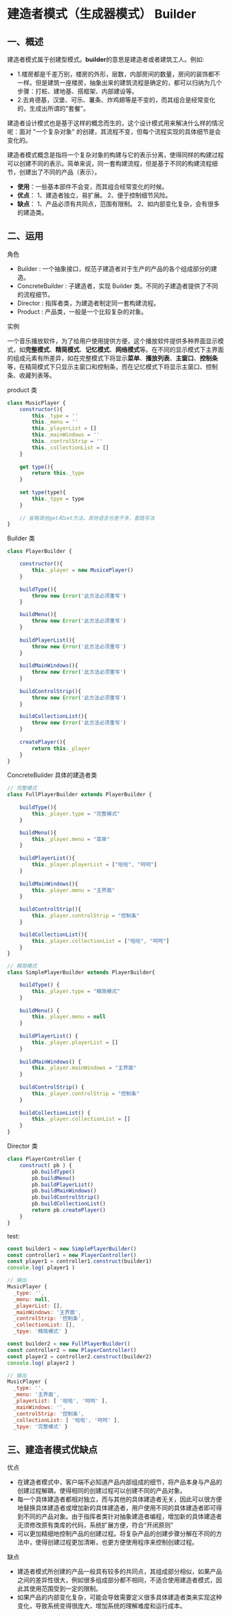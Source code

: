 # 建造者模式（生成器模式） Builder

## 一、概述

建造者模式属于创建型模式。**builder**的意思是建造者或者建筑工人。例如:

- 1.楼房都是千差万别，楼房的外形，层数，内部房间的数量，房间的装饰都不一样。但是建筑一座楼房，抽象出来的建筑流程是确定的，都可以归纳为几个步骤：打桩、建地基、搭框架、内部建设等。
- 2.去肯德基，汉堡、可乐、薯条、炸鸡翅等是不变的，而其组合是经常变化的，生成出所谓的"套餐"。 

建造者设计模式也是基于这样的概念而生的，这个设计模式用来解决什么样的情况呢：面对 "一个复杂对象" 的创建，其流程不变，但每个流程实现的具体细节是会变化的。

建造者模式概念是指将一个复杂对象的构建与它的表示分离，使得同样的构建过程可以创建不同的表示。简单来说，同一套构建流程，但是基于不同的构建流程细节，创建出了不同的产品（表示）。

- **使用**：一些基本部件不会变，而其组合经常变化的时候。
- **优点**： 1、建造者独立，易扩展。 2、便于控制细节风险。
- **缺点**： 1、产品必须有共同点，范围有限制。 2、如内部变化复杂，会有很多的建造类。

## 二、运用

角色

- Builder : 一个抽象接口，规范子建造者对于生产的产品的各个组成部分的建造。
- ConcreteBuilder : 子建造者，实现 Builder 类。不同的子建造者提供了不同的流程细节。
- Director : 指挥者类，为建造者制定同一套构建流程。
- Product : 产品类，一般是一个比较复杂的对象。

实例

一个音乐播放软件，为了给用户使用提供方便，这个播放软件提供多种界面显示模式，如**完整模式**、**精简模式**、**记忆模式**、**网络模式**等。在不同的显示模式下主界面的组成元素有所差异，如在完整模式下将显示**菜单**、**播放列表**、**主窗口**、**控制条**等，在精简模式下只显示主窗口和控制条，而在记忆模式下将显示主窗口、控制条、收藏列表等。

product 类

```js
class MusicPlayer {
	constructor(){
		this._type = ''
		this._menu = ''
		this._playerList = []
		this._mainWindows = ''
		this._controlStrip = ''
		this._collectionList = []
	}
	
	get type(){
		return this._type
	}
	
	set type(type){
		this._tpye = type
	}
	
	// 省略其他get和set方法，其他语言也差不多，套路写法
}
```

Builder 类

```js
class PlayerBuilder {

	constructor(){
		this._player = new MusicePlayer()
	}
	
	buildType(){
		throw new Error('此方法必须重写')
	}

	buildMenu(){
		throw new Error('此方法必须重写')
	}
	
	buildPlayerList(){
		throw new Error('此方法必须重写')
	}
	
	buildMainWindows(){
		throw new Error('此方法必须重写')
	}
	
	buildControlStrip(){
		throw new Error('此方法必须重写')
	}

	buildCollectionList(){
		throw new Error('此方法必须重写')
	}
	
	createPlayer(){
		return this._player
	}
}
```

ConcreteBuilder 具体的建造者类

```js
// 完整模式
class FullPlayerBuilder extends PlayerBuilder {
	
	buildType(){
		this._player.type = "完整模式"
	}

	buildMenu(){
		this._player.menu = "菜单"
	}
	
	buildPlayerList(){
		this._player.playerList = ["哈哈", "呵呵"]
	}
	
	buildMainWindows(){
		this._player.menu = "主界面"
	}
	
	buildControlStrip(){
		this._player.controlStrip = "控制条"
	}

	buildCollectionList(){
		this._player.collectionList = ["哈哈", "呵呵"]
	}		
}

// 精简模式
class SimplePlayerBuilder extends PlayerBuilder{

    buildType() {
        this._player.type = "精简模式"
    }
    
    buildMenu() {
        this._player.menu = null
    }
    
    buildPlayerList() {
        this._player.playerList = []
    }
    
    buildMainWindows() {
        this._player.mainWindows = "主界面"
    }
    
    buildControlStrip() {
        this._player.controlStrip = "控制条"
    }
    
    buildCollectionList() {
        this._player.collectionList = []
    }
}
```

Director 类

```js
class PlayerController {
    construct( pb ) {
        pb.buildType()
        pb.buildMenu()
        pb.buildPlayerList()
        pb.buildMainWindows()
        pb.buildControlStrip()
        pb.buildCollectionList()
        return pb.createPlayer()
    }
}
```

test: 

```js
const builder1 = new SimplePlayerBuilder()
const controller1 = new PlayerController()
const player1 = controller1.construct(builder1)
console.log( player1 )

// 输出
MusicPlayer {
  _type: '',
  _menu: null,
  _playerList: [],
  _mainWindows: '主界面',
  _controlStrip: '控制条',
  _collectionList: [],
  _tpye: '精简模式' }

const builder2 = new FullPlayerBuilder()
const controller2 = new PlayerController()
const player2 = controller2.construct(builder2)
console.log( player2 )

// 输出
MusicPlayer {
  _type: '',
  _menu: '主界面',
  _playerList: [ '哈哈', '呵呵' ],
  _mainWindows: '',
  _controlStrip: '控制条',
  _collectionList: [ '哈哈', '呵呵' ],
  _tpye: '完整模式' }

```

## 三、建造者模式优缺点

优点

- 在建造者模式中，客户端不必知道产品内部组成的细节，将产品本身与产品的创建过程解耦，使得相同的创建过程可以创建不同的产品对象。
- 每一个具体建造者都相对独立，而与其他的具体建造者无关，因此可以很方便地替换具体建造者或增加新的具体建造者，用户使用不同的具体建造者即可得到不同的产品对象。由于指挥者类针对抽象建造者编程，增加新的具体建造者无须修改原有类库的代码，系统扩展方便，符合“开闭原则”
- 可以更加精细地控制产品的创建过程。将复杂产品的创建步骤分解在不同的方法中，使得创建过程更加清晰，也更方便使用程序来控制创建过程。

缺点

- 建造者模式所创建的产品一般具有较多的共同点，其组成部分相似，如果产品之间的差异性很大，例如很多组成部分都不相同，不适合使用建造者模式，因此其使用范围受到一定的限制。
- 如果产品的内部变化复杂，可能会导致需要定义很多具体建造者类来实现这种变化，导致系统变得很庞大，增加系统的理解难度和运行成本。











